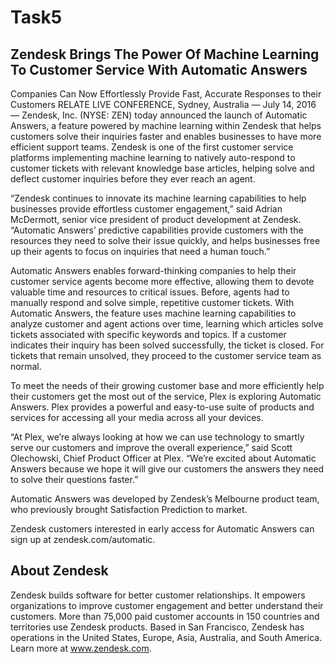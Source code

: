# Task5

## Zendesk Brings The Power Of Machine Learning To Customer Service With Automatic Answers


Companies Can Now Effortlessly Provide Fast, Accurate Responses to their Customers
RELATE LIVE CONFERENCE, Sydney, Australia — July 14, 2016 — Zendesk, Inc. (NYSE: ZEN) today announced the launch of Automatic Answers, a feature powered by machine learning within Zendesk that helps customers solve their inquiries faster and enables businesses to have more efficient support teams. Zendesk is one of the first customer service platforms implementing machine learning to natively auto-respond to customer tickets with relevant knowledge base articles, helping solve and deflect customer inquiries before they ever reach an agent.

“Zendesk continues to innovate its machine learning capabilities to help businesses provide effortless customer engagement,” said Adrian McDermott, senior vice president of product development at Zendesk. “Automatic Answers’ predictive capabilities provide customers with the resources they need to solve their issue quickly, and helps businesses free up their agents to focus on inquiries that need a human touch.”

Automatic Answers enables forward-thinking companies to help their customer service agents become more effective, allowing them to devote valuable time and resources to critical issues. Before, agents had to manually respond and solve simple, repetitive customer tickets. With Automatic Answers, the feature uses machine learning capabilities to analyze customer and agent actions over time, learning which articles solve tickets associated with specific keywords and topics. If a customer indicates their inquiry has been solved successfully, the ticket is closed. For tickets that remain unsolved, they proceed to the customer service team as normal.

To meet the needs of their growing customer base and more efficiently help their customers get the most out of the service, Plex is exploring Automatic Answers. Plex provides a powerful and easy-to-use suite of products and services for accessing all your media across all your devices.

“At Plex, we’re always looking at how we can use technology to smartly serve our customers and improve the overall experience,” said Scott Olechowski, Chief Product Officer at Plex. “We’re excited about Automatic Answers because we hope it will give our customers the answers they need to solve their questions faster.”

Automatic Answers was developed by Zendesk’s Melbourne product team, who previously brought Satisfaction Prediction to market.

Zendesk customers interested in early access for Automatic Answers can sign up at zendesk.com/automatic.

## About Zendesk
Zendesk builds software for better customer relationships. It empowers organizations to improve customer engagement and better understand their customers. More than 75,000 paid customer accounts in 150 countries and territories use Zendesk products. Based in San Francisco, Zendesk has operations in the United States, Europe, Asia, Australia, and South America. Learn more at www.zendesk.com.




